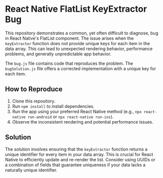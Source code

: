 # React Native FlatList KeyExtractor Bug

This repository demonstrates a common, yet often difficult to diagnose, bug in React Native's FlatList component. The issue arises when the `keyExtractor` function does not provide unique keys for each item in the data array. This can lead to unexpected rendering behavior, performance problems, and generally unpredictable app behavior.

The `bug.js` file contains code that reproduces the problem. The `bugSolution.js` file offers a corrected implementation with a unique key for each item.

## How to Reproduce

1. Clone this repository.
2. Run `npm install` to install dependencies.
3. Run the app using your preferred React Native method (e.g., `npx react-native run-android` or `npx react-native run-ios`).
4. Observe the inconsistent rendering and potential performance issues.

## Solution

The solution involves ensuring that the `keyExtractor` function returns a unique identifier for every item in your data array. This is crucial for React Native to efficiently update and re-render the list.  Consider using UUIDs or a combination of fields that guarantee uniqueness if your data lacks a naturally unique identifier.